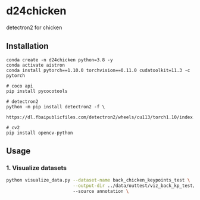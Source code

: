 # d24chicken
detectron2 for chicken

## Installation
```
conda create -n d24chicken python=3.8 -y
conda activate aistron
conda install pytorch==1.10.0 torchvision==0.11.0 cudatoolkit=11.3 -c pytorch

# coco api
pip install pycocotools

# detectron2
python -m pip install detectron2 -f \
  https://dl.fbaipublicfiles.com/detectron2/wheels/cu113/torch1.10/index.html

# cv2
pip install opencv-python
```

## Usage
### 1. Visualize datasets
```bash
python visualize_data.py --dataset-name back_chicken_keypoints_test \
                         --output-dir ../data/outtest/viz_back_kp_test/ \ 
                         --source annotation \
```
